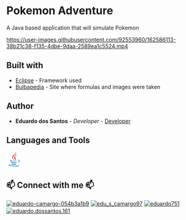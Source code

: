 # Pokemon Adventure

A Java based application that will simulate Pokemon

https://user-images.githubusercontent.com/92553960/162586113-38b21c38-f135-4dbe-9daa-2589ea1c5524.mp4

## Built with

* [Eclipse](https://www.eclipse.org/) - Framework used
* [Bulbapedia](https://bulbapedia.bulbagarden.net/wiki/Kanto) - Site where formulas and images were taken

## Author 

* **Eduardo dos Santos** - *Developer* - [Developer](https://github.com/Eduardo-751)

## Languages and Tools

<p align="left"> <a href="https://www.java.com" target="_blank" rel="noreferrer"> <img src="https://raw.githubusercontent.com/devicons/devicon/master/icons/java/java-original.svg" alt="java" width="40" height="40"/> </a> </p>

## 📫 Connect with me 📫
<p align="left">
<a href="https://linkedin.com/in/eduardo-camargo-054b3a1b9" target="blank"><img align="center" src="https://raw.githubusercontent.com/rahuldkjain/github-profile-readme-generator/master/src/images/icons/Social/linked-in-alt.svg" alt="eduardo-camargo-054b3a1b9" height="30" width="40" /></a>
<a href="https://www.hackerrank.com/edu_s_camargo97" target="blank"><img align="center" src="https://raw.githubusercontent.com/rahuldkjain/github-profile-readme-generator/master/src/images/icons/Social/hackerrank.svg" alt="edu_s_camargo97" height="30" width="40" /></a>
<a href="https://kaggle.com/eduardo751" target="blank"><img align="center" src="https://raw.githubusercontent.com/rahuldkjain/github-profile-readme-generator /master/src/images/icons/Social/kaggle.svg" alt="eduardo751" height="30" width="40" /></a>
<a href="https://fb.com/eduardo.dossantos.161" target="blank"><img align="center" src="https://raw.githubusercontent.com/rahuldkjain/github-profile-readme-generator/master/src/images/icons/Social/facebook.svg" alt="eduardo.dossantos.161" height="30" width="40" /></a>
</p>

